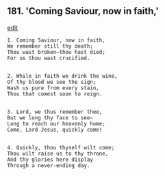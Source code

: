 
## 181.  'Coming Saviour, now in faith,'
[edit](https://docs.google.com/document/d/1PP1XW9Gw3kZDu_HbhTb3XoH1Yt%2DFigEX/edit?mode=html)



    1. Coming Saviour, now in faith,
    We remember still thy death;
    Thou wast broken—thou hast died;
    For us thou wast crucified.


    2. While in faith we drink the wine,
    Of thy blood we see the sign;
    Wash us pure from every stain,
    Thou that comest soon to reign.


    3. Lord, we thus remember thee,
    But we long thy face to see—
    Long to reach our heavenly home;
    Come, Lord Jesus, quickly come!


    4. Quickly, thou thyself wilt come;
    Thou wilt raise us to thy throne,
    And thy glories here display
    Through a never-ending day.

